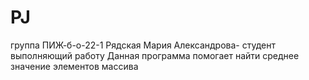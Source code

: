 # PJ
группа ПИЖ-б-о-22-1
Рядская Мария Александрова- студент выполняющий работу
Данная программа помогает найти среднее значение элементов массива
